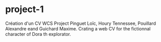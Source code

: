 # project-1
Création d'un CV
WCS Project  Pinguet Loïc, Houry Tennessee, Pouillard Alexandre eand Guichard Maxime.
Crating a web CV for the fictionnal character of Dora th explorator.
